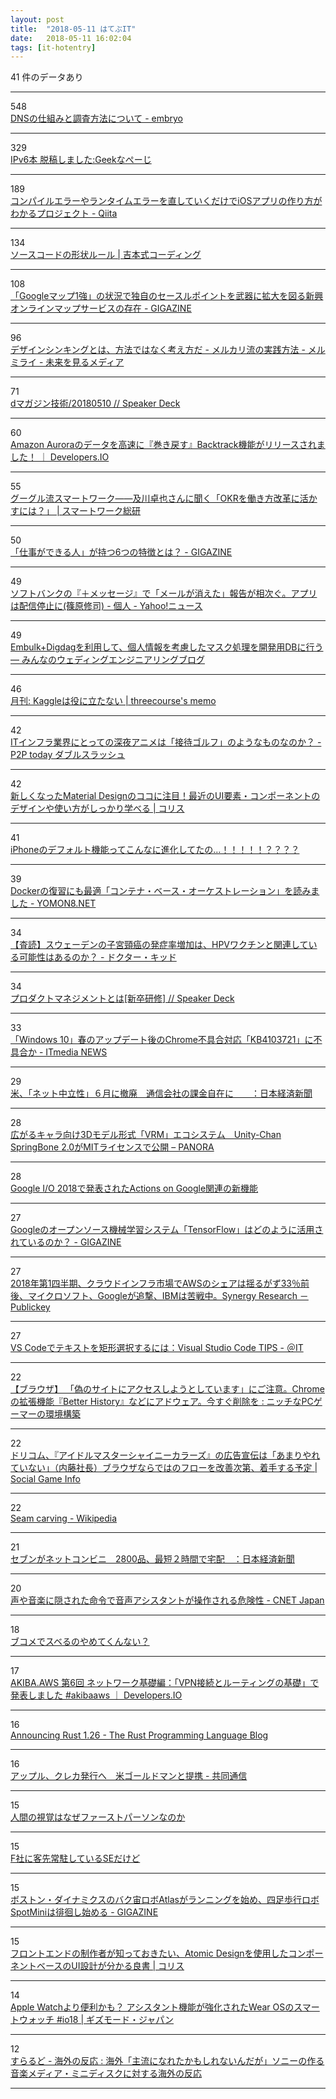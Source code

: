 ```yaml
---
layout: post
title:  "2018-05-11 はてぶIT"
date:   2018-05-11 16:02:04
tags: [it-hotentry]
---
```

41 件のデータあり

<hr><div class="row">
<div class="col-1"><span class="badge badge-pill badge-success h2">548</span></div>
<div class="col-11"><a href='http://embryo.hatenadiary.com/entry/2017/11/21/152225' target='_blank'>DNSの仕組みと調査方法について - embryo</a></div>
</div>
<hr>
<div class="row">
<div class="col-1"><span class="badge badge-pill badge-success h2">329</span></div>
<div class="col-11"><a href='http://www.geekpage.jp/blog/?id=2018-5-10-1' target='_blank'>IPv6本 脱稿しました:Geekなぺーじ</a></div>
</div>
<hr>
<div class="row">
<div class="col-1"><span class="badge badge-pill badge-success h2">189</span></div>
<div class="col-11"><a href='https://qiita.com/takasek/items/490370ebc1ffb09f106e' target='_blank'>コンパイルエラーやランタイムエラーを直していくだけでiOSアプリの作り方がわかるプロジェクト - Qiita</a></div>
</div>
<hr>
<div class="row">
<div class="col-1"><span class="badge badge-pill badge-success h2">134</span></div>
<div class="col-11"><a href='http://tsudoi.org/guide/detail/0.html' target='_blank'>ソースコードの形状ルール | 吉本式コーディング</a></div>
</div>
<hr>
<div class="row">
<div class="col-1"><span class="badge badge-pill badge-success h2">108</span></div>
<div class="col-11"><a href='https://gigazine.net/news/20180511-mapbox/' target='_blank'>「Googleマップ1強」の状況で独自のセースルポイントを武器に拡大を図る新興オンラインマップサービスの存在 - GIGAZINE</a></div>
</div>
<hr>
<div class="row">
<div class="col-1"><span class="badge badge-pill badge-success h2">96</span></div>
<div class="col-11"><a href='http://www.mermirai.com/entry/designthinking' target='_blank'>デザインシンキングとは、方法ではなく考え方だ - メルカリ流の実践方法 - メルミライ - 未来を見るメディア</a></div>
</div>
<hr>
<div class="row">
<div class="col-1"><span class="badge badge-pill badge-success h2">71</span></div>
<div class="col-11"><a href='https://speakerdeck.com/jepa/20180510-2' target='_blank'>dマガジン技術/20180510 // Speaker Deck</a></div>
</div>
<hr>
<div class="row">
<div class="col-1"><span class="badge badge-pill badge-success h2">60</span></div>
<div class="col-11"><a href='https://dev.classmethod.jp/cloud/aws/amazon-aurora-backtrack/' target='_blank'>Amazon Auroraのデータを高速に『巻き戻す』Backtrack機能がリリースされました！ ｜ Developers.IO</a></div>
</div>
<hr>
<div class="row">
<div class="col-1"><span class="badge badge-pill badge-success h2">55</span></div>
<div class="col-11"><a href='https://swri.jp/article/411' target='_blank'>グーグル流スマートワーク――及川卓也さんに聞く「OKRを働き方改革に活かすには？」 | スマートワーク総研</a></div>
</div>
<hr>
<div class="row">
<div class="col-1"><span class="badge badge-pill badge-success h2">50</span></div>
<div class="col-11"><a href='https://gigazine.net/news/20180511-six-traits-high-potential-personality/' target='_blank'>「仕事ができる人」が持つ6つの特徴とは？ - GIGAZINE</a></div>
</div>
<hr>
<div class="row">
<div class="col-1"><span class="badge badge-pill badge-success h2">49</span></div>
<div class="col-11"><a href='https://news.yahoo.co.jp/byline/shinoharashuji/20180510-00085065/' target='_blank'>ソフトバンクの『＋メッセージ』で「メールが消えた」報告が相次ぐ。アプリは配信停止に(篠原修司) - 個人 - Yahoo!ニュース</a></div>
</div>
<hr>
<div class="row">
<div class="col-1"><span class="badge badge-pill badge-success h2">49</span></div>
<div class="col-11"><a href='https://blog.mwed.info/posts/use_embulk_for_db_mask.html' target='_blank'>Embulk+Digdagを利用して、個人情報を考慮したマスク処理を開発用DBに行う — みんなのウェディングエンジニアリングブログ</a></div>
</div>
<hr>
<div class="row">
<div class="col-1"><span class="badge badge-pill badge-success h2">46</span></div>
<div class="col-11"><a href='http://threeprogramming.lolipop.jp/blog/?p=1144' target='_blank'>月刊: Kaggleは役に立たない | threecourse's memo</a></div>
</div>
<hr>
<div class="row">
<div class="col-1"><span class="badge badge-pill badge-success h2">42</span></div>
<div class="col-11"><a href='https://wslash.com/?p=4654' target='_blank'>ITインフラ業界にとっての深夜アニメは「接待ゴルフ」のようなものなのか？ - P2P today ダブルスラッシュ</a></div>
</div>
<hr>
<div class="row">
<div class="col-1"><span class="badge badge-pill badge-success h2">42</span></div>
<div class="col-11"><a href='https://coliss.com/articles/build-websites/operation/design/about-material-design-2018.html' target='_blank'>新しくなったMaterial Designのココに注目！最近のUI要素・コンポーネントのデザインや使い方がしっかり学べる | コリス</a></div>
</div>
<hr>
<div class="row">
<div class="col-1"><span class="badge badge-pill badge-success h2">41</span></div>
<div class="col-11"><a href='https://www.buzzfeed.com/jp/yuikashima/iphone-default-hack' target='_blank'>iPhoneのデフォルト機能ってこんなに進化してたの…！！！！！？？？？</a></div>
</div>
<hr>
<div class="row">
<div class="col-1"><span class="badge badge-pill badge-success h2">39</span></div>
<div class="col-11"><a href='http://yomon.hatenablog.com/entry/2018/05/10/Docker%E3%81%AE%E5%BE%A9%E7%BF%92%E3%81%AB%E3%82%82%E6%9C%80%E9%81%A9%E3%80%8C%E3%82%B3%E3%83%B3%E3%83%86%E3%83%8A%E3%83%BB%E3%83%99%E3%83%BC%E3%82%B9%E3%83%BB%E3%82%AA%E3%83%BC%E3%82%B1%E3%82%B9%E3%83%88' target='_blank'>Dockerの復習にも最適「コンテナ・ベース・オーケストレーション」を読みました - YOMON8.NET</a></div>
</div>
<hr>
<div class="row">
<div class="col-1"><span class="badge badge-pill badge-success h2">34</span></div>
<div class="col-11"><a href='http://www.dr-kid.net/entry/2018/05/10/%E3%80%90%E6%9F%BB%E8%AA%AD%E3%80%91%E3%82%B9%E3%82%A6%E3%82%A7%E3%83%BC%E3%83%87%E3%83%B3%E3%81%AE%E5%AD%90%E5%AE%AE%E9%A0%B8%E7%99%8C%E3%81%AE%E7%99%BA%E7%97%87%E7%8E%87%E5%A2%97%E5%8A%A0%E3%81%AF%E3%80%81HPV' target='_blank'>【査読】スウェーデンの子宮頸癌の発症率増加は、HPVワクチンと関連している可能性はあるのか？ - ドクター・キッド</a></div>
</div>
<hr>
<div class="row">
<div class="col-1"><span class="badge badge-pill badge-success h2">34</span></div>
<div class="col-11"><a href='https://speakerdeck.com/taishiblue/purodakutomanezimentotoha-xin-zu-yan-xiu' target='_blank'>プロダクトマネジメントとは[新卒研修] // Speaker Deck</a></div>
</div>
<hr>
<div class="row">
<div class="col-1"><span class="badge badge-pill badge-success h2">33</span></div>
<div class="col-11"><a href='http://www.itmedia.co.jp/news/articles/1805/11/news071.html' target='_blank'>「Windows 10」春のアップデート後のChrome不具合対応「KB4103721」に不具合か - ITmedia NEWS</a></div>
</div>
<hr>
<div class="row">
<div class="col-1"><span class="badge badge-pill badge-success h2">29</span></div>
<div class="col-11"><a href='https://www.nikkei.com/article/DGXMZO30352880R10C18A5000000/' target='_blank'>米、「ネット中立性」６月に撤廃　通信会社の課金自在に　　：日本経済新聞</a></div>
</div>
<hr>
<div class="row">
<div class="col-1"><span class="badge badge-pill badge-success h2">28</span></div>
<div class="col-11"><a href='http://panora.tokyo/61196/' target='_blank'>広がるキャラ向け3Dモデル形式「VRM」エコシステム　Unity-Chan SpringBone 2.0がMITライセンスで公開 – PANORA</a></div>
</div>
<hr>
<div class="row">
<div class="col-1"><span class="badge badge-pill badge-success h2">28</span></div>
<div class="col-11"><a href='https://www.eisbahn.jp/yoichiro/2018/05/aog_io_2018.html' target='_blank'>Google I/O 2018で発表されたActions on Google関連の新機能</a></div>
</div>
<hr>
<div class="row">
<div class="col-1"><span class="badge badge-pill badge-success h2">27</span></div>
<div class="col-11"><a href='https://gigazine.net/news/20180510-how-tensorflow-powering-world/' target='_blank'>Googleのオープンソース機械学習システム「TensorFlow」はどのように活用されているのか？ - GIGAZINE</a></div>
</div>
<hr>
<div class="row">
<div class="col-1"><span class="badge badge-pill badge-success h2">27</span></div>
<div class="col-11"><a href='https://www.publickey1.jp/blog/18/20181aws33googleibmsynergy_research.html' target='_blank'>2018年第1四半期、クラウドインフラ市場でAWSのシェアは揺るがず33％前後、マイクロソフト、Googleが追撃、IBMは苦戦中。Synergy Research － Publickey</a></div>
</div>
<hr>
<div class="row">
<div class="col-1"><span class="badge badge-pill badge-success h2">27</span></div>
<div class="col-11"><a href='http://www.atmarkit.co.jp/ait/articles/1805/11/news022.html' target='_blank'>VS Codeでテキストを矩形選択するには：Visual Studio Code TIPS - ＠IT</a></div>
</div>
<hr>
<div class="row">
<div class="col-1"><span class="badge badge-pill badge-success h2">22</span></div>
<div class="col-11"><a href='http://blog.livedoor.jp/nichepcgamer/archives/1071166523.html' target='_blank'>【ブラウザ】 「偽のサイトにアクセスしようとしています」にご注意。Chromeの拡張機能『Better History』などにアドウェア。今すぐ削除を : ニッチなPCゲーマーの環境構築</a></div>
</div>
<hr>
<div class="row">
<div class="col-1"><span class="badge badge-pill badge-success h2">22</span></div>
<div class="col-11"><a href='http://gamebiz.jp/?p=210529' target='_blank'>ドリコム、『アイドルマスターシャイニーカラーズ』の広告宣伝は「あまりやれていない」（内藤社長）ブラウザならではのフローを改善次第、着手する予定 | Social Game Info</a></div>
</div>
<hr>
<div class="row">
<div class="col-1"><span class="badge badge-pill badge-success h2">22</span></div>
<div class="col-11"><a href='https://en.wikipedia.org/wiki/Seam_carving' target='_blank'>Seam carving - Wikipedia</a></div>
</div>
<hr>
<div class="row">
<div class="col-1"><span class="badge badge-pill badge-success h2">21</span></div>
<div class="col-11"><a href='https://www.nikkei.com/article/DGKKZO30313920Q8A510C1TJ3000/' target='_blank'>セブンがネットコンビニ　2800品、最短２時間で宅配　：日本経済新聞</a></div>
</div>
<hr>
<div class="row">
<div class="col-1"><span class="badge badge-pill badge-success h2">20</span></div>
<div class="col-11"><a href='https://japan.cnet.com/article/35118982/' target='_blank'>声や音楽に隠された命令で音声アシスタントが操作される危険性 - CNET Japan</a></div>
</div>
<hr>
<div class="row">
<div class="col-1"><span class="badge badge-pill badge-success h2">18</span></div>
<div class="col-11"><a href='https://anond.hatelabo.jp/20180508141711' target='_blank'>ブコメでスベるのやめてくんない？</a></div>
</div>
<hr>
<div class="row">
<div class="col-1"><span class="badge badge-pill badge-success h2">17</span></div>
<div class="col-11"><a href='https://dev.classmethod.jp/cloud/aws/akibaaws-6-aws-vpn/' target='_blank'>AKIBA.AWS 第6回 ネットワーク基礎編：「VPN接続とルーティングの基礎」で発表しました #akibaaws ｜ Developers.IO</a></div>
</div>
<hr>
<div class="row">
<div class="col-1"><span class="badge badge-pill badge-success h2">16</span></div>
<div class="col-11"><a href='https://blog.rust-lang.org/2018/05/10/Rust-1.26.html' target='_blank'>Announcing Rust 1.26 - The Rust Programming Language Blog</a></div>
</div>
<hr>
<div class="row">
<div class="col-1"><span class="badge badge-pill badge-success h2">16</span></div>
<div class="col-11"><a href='https://this.kiji.is/367418401692337249' target='_blank'>アップル、クレカ発行へ　米ゴールドマンと提携 - 共同通信</a></div>
</div>
<hr>
<div class="row">
<div class="col-1"><span class="badge badge-pill badge-success h2">15</span></div>
<div class="col-11"><a href='https://anond.hatelabo.jp/20180511064710' target='_blank'>人間の視覚はなぜファーストパーソンなのか</a></div>
</div>
<hr>
<div class="row">
<div class="col-1"><span class="badge badge-pill badge-success h2">15</span></div>
<div class="col-11"><a href='https://anond.hatelabo.jp/20180511074828' target='_blank'>F社に客先常駐しているSEだけど</a></div>
</div>
<hr>
<div class="row">
<div class="col-1"><span class="badge badge-pill badge-success h2">15</span></div>
<div class="col-11"><a href='https://gigazine.net/news/20180511-atlas-running-spotmini-autonomous-navigation/' target='_blank'>ボストン・ダイナミクスのバク宙ロボAtlasがランニングを始め、四足歩行ロボSpotMiniは徘徊し始める - GIGAZINE</a></div>
</div>
<hr>
<div class="row">
<div class="col-1"><span class="badge badge-pill badge-success h2">15</span></div>
<div class="col-11"><a href='https://coliss.com/articles/book-review/isbn10-477419705x.html' target='_blank'>フロントエンドの制作者が知っておきたい、Atomic Designを使用したコンポーネントベースのUI設計が分かる良書 | コリス</a></div>
</div>
<hr>
<div class="row">
<div class="col-1"><span class="badge badge-pill badge-success h2">14</span></div>
<div class="col-11"><a href='https://www.gizmodo.jp/2018/05/android-wear-is-back-on-track.html' target='_blank'>Apple Watchより便利かも？ アシスタント機能が強化されたWear OSのスマートウォッチ #io18 | ギズモード・ジャパン</a></div>
</div>
<hr>
<div class="row">
<div class="col-1"><span class="badge badge-pill badge-success h2">12</span></div>
<div class="col-11"><a href='http://sow.blog.jp/archives/1071169786.html' target='_blank'>すらるど - 海外の反応 : 海外「主流になれたかもしれないんだが」ソニーの作る音楽メディア・ミニディスクに対する海外の反応</a></div>
</div>
<hr>
